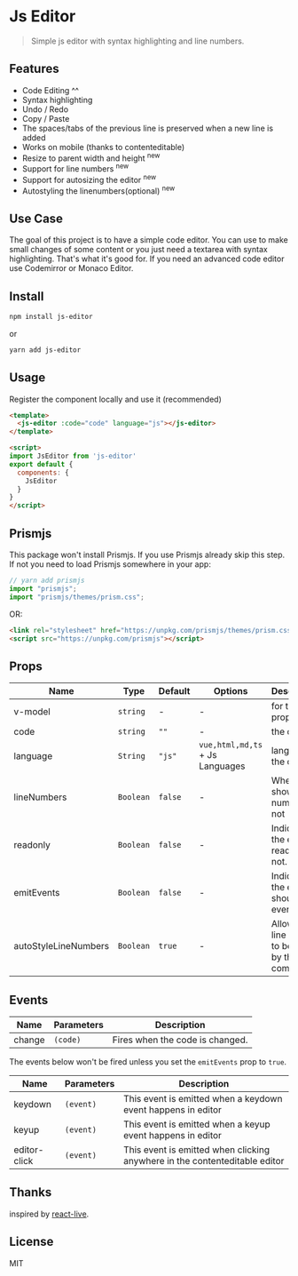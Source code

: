# Js Editor


> Simple js editor with syntax highlighting and line numbers.

## Features

- Code Editing ^^
- Syntax highlighting
- Undo / Redo
- Copy / Paste
- The spaces/tabs of the previous line is preserved when a new line is added
- Works on mobile (thanks to contenteditable)
- Resize to parent width and height <sup>new</sup>
- Support for line numbers <sup>new</sup>
- Support for autosizing the editor <sup>new</sup>
- Autostyling the linenumbers(optional) <sup>new</sup>

## Use Case

The goal of this project is to have a simple code editor. You can use to make small changes of some content or you just need a textarea with syntax highlighting. That's what it's good for. If you need an advanced code editor use Codemirror or Monaco Editor.

## Install

```sh
npm install js-editor
```

or

```sh
yarn add js-editor
```

## Usage

Register the component locally and use it (recommended)

```html
<template>
  <js-editor :code="code" language="js"></js-editor>
</template>

<script>
import JsEditor from 'js-editor'
export default {
  components: {
    JsEditor
  }
}
</script>
```

## Prismjs

This package won't install Prismjs. If you use Prismjs already skip this step. If not you need to load Prismjs somewhere in your app:

```js
// yarn add prismjs
import "prismjs";
import "prismjs/themes/prism.css";
```

OR:

```html
<link rel="stylesheet" href="https://unpkg.com/prismjs/themes/prism.css" />
<script src="https://unpkg.com/prismjs"></script>
```

## Props

| Name                 | Type      | Default | Options                              | Description                                           |
| -------------------- | --------- | ------- | ------------------------------------ | ----------------------------------------------------- |
| v-model              | `string`  | -       | -                                    | for the `code` prop below                             |
| code                 | `string`  | `""`    | -                                    | the code                                              |
| language             | `String`  | `"js"`  | `vue,html,md,ts` + Js Languages | language of the code                                  |
| lineNumbers          | `Boolean` | `false` | -                                    | Whether to show line numbers or not                   |
| readonly             | `Boolean` | `false` | -                                    | Indicates if the editor is read only or not.          |
| emitEvents           | `Boolean` | `false` | -                                    | Indicates if the editor should emit events.           |
| autoStyleLineNumbers | `Boolean` | `true`  | -                                    | Allow the line number to be styled by this component. |

## Events

| Name   | Parameters | Description                     |
| ------ | ---------- | ------------------------------- |
| change | `(code)`   | Fires when the code is changed. |

The events below won't be fired unless you set the `emitEvents` prop to `true`.

| Name         | Parameters | Description                                                                 |
| ------------ | ---------- | --------------------------------------------------------------------------- |
| keydown      | `(event)`  | This event is emitted when a keydown event happens in editor                |
| keyup        | `(event)`  | This event is emitted when a keyup event happens in editor                  |
| editor-click | `(event)`  | This event is emitted  when clicking anywhere in the contenteditable editor |

## Thanks

inspired by [react-live](https://github.com/FormidableLabs/react-live).

## License

MIT
